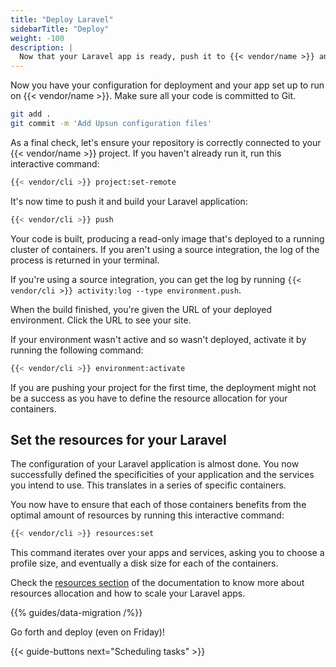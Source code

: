 ```yaml
---
title: "Deploy Laravel"
sidebarTitle: "Deploy"
weight: -100
description: |
  Now that your Laravel app is ready, push it to {{< vendor/name >}} and import your data.
---
```

Now you have your configuration for deployment and your app set up to run on {{< vendor/name >}}.
Make sure all your code is committed to Git.

```bash
git add .
git commit -m 'Add Upsun configuration files'
```

As a final check, let's ensure your repository is correctly connected to your
{{< vendor/name >}} project. If you haven't already run it, run this interactive command:
```bash
{{< vendor/cli >}} project:set-remote
```

It's now time to push it and build your Laravel application:
```bash
{{< vendor/cli >}} push
```

Your code is built, producing a read-only image that's deployed to a running cluster of containers.
If you aren't using a source integration, the log of the process is returned in your terminal.

If you're using a source integration, you can get the log by running `{{< vendor/cli >}} activity:log --type environment.push`.

When the build finished, you're given the URL of your deployed environment.
Click the URL to see your site.

If your environment wasn't active and so wasn't deployed, activate it by running the following command:

```bash
{{< vendor/cli >}} environment:activate
```

If you are pushing your project for the first time, the deployment might not be a
success as you have to define the resource allocation for your containers.


## Set the resources for your Laravel

The configuration of your Laravel application is almost done. You now successfully
defined the specificities of your application and the services you intend to use.
This translates in a series of specific containers.

You now have to ensure that each of those containers benefits from the optimal
amount of resources by running this interactive command:

```bash
{{< vendor/cli >}} resources:set
```

This command iterates over your apps and services, asking you to choose a profile
size, and eventually a disk size for each of the containers.

Check the [resources section](/manage-resources.html) of the documentation to know more
about resources allocation and how to scale your Laravel apps.

{{% guides/data-migration /%}}

Go forth and deploy (even on Friday)!

{{< guide-buttons next="Scheduling tasks" >}}
